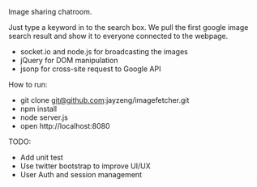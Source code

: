 Image sharing chatroom.

Just type a keyword in to the search box. We pull the first google image
search result and show it to everyone connected to the webpage.

- socket.io and node.js for broadcasting the images
- jQuery for DOM manipulation
- jsonp for cross-site request to Google API

How to run:
- git clone git@github.com:jayzeng/imagefetcher.git
- npm install
- node server.js
- open http://localhost:8080

TODO:
- Add unit test
- Use twitter bootstrap to improve UI/UX
- User Auth and session management
